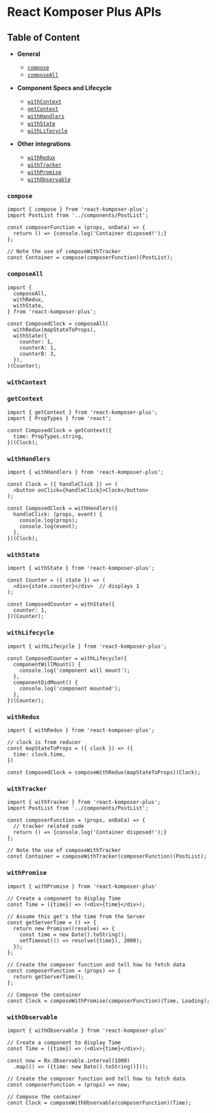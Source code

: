 # React Komposer Plus APIs

## Table of Content

* **General**
  * [`compose`](#compose)
  * [`composeAll`](#composeAll)

* **Component Specs and Lifecycle**
  * [`withContext`](#withContext)
  * [`getContext`](#getContext)
  * [`withHandlers`](#withHandlers)
  * [`withState`](#withState)
  * [`withLifecycle`](withLifecycle)

* **Other integrations**
  * [`withRedux`](#withRedux)
  * [`withTracker`](#withTracker)
  * [`withPromise`](#withPromise)
  * [`withObservable`](#withObservable)

### `compose`

```
import { compose } from 'react-komposer-plus';
import PostList from '../components/PostList';

const composerFunction = (props, onData) => {
  return () => {console.log('Container disposed!');}
};

// Note the use of composeWithTracker
const Container = compose(composerFunction)(PostList);
```

### `composeAll`

```
import {
  composeAll,
  withRedux,
  withState,
} from 'react-komposer-plus';

const ComposedClock = composeAll(
  withRedux(mapStateToProps),
  withState({
    counter: 1,
    counterA: 1,
    counterB: 3,
  }),
)(Counter);
```

### `withContext`

### `getContext`

```
import { getContext } from 'react-komposer-plus';
import { PropTypes } from 'react';

const ComposedClock = getContext({
  time: PropTypes.string,
})(Clock);
```

### `withHandlers`

```
import { withHandlers } from 'react-komposer-plus';

const Clock = ({ handleClick }) => (
  <button onClick={handleClick}>Clock</button>
);

const ComposedClock = withHandlers({
  handleClick: (props, event) {
    console.log(props);
    console.log(event);
  },
})(Clock);
```

### `withState`

```
import { withState } from 'react-komposer-plus';

const Counter = ({ state }) => (
  <div>{state.counter}</div>  // displays 1
);

const ComposedCounter = withState({
  counter: 1,
})(Counter);
```

### `withLifecycle`

```
import { withLifecycle } from 'react-komposer-plus';

const ComposedCounter = withLifecycle({
  componentWillMount() {
    console.log('component will mount');
  },
  componentDidMount() {
    console.log('component mounted');
  },
})(Counter);
```

### `withRedux`

```
import { withRedux } from 'react-komposer-plus';

// clock is from reducer
const mapStateToProps = ({ clock }) => ({
  time: clock.time,
})

const ComposedClock = composeWithRedux(mapStateToProps)(Clock);
```

### `withTracker`

```
import { withTracker } from 'react-komposer-plus';
import PostList from '../components/PostList';

const composerFunction = (props, onData) => {
  // tracker related code
  return () => {console.log('Container disposed!');}
};

// Note the use of composeWithTracker
const Container = composeWithTracker(composerFunction)(PostList);
```

### `withPromise`

```
import { withPromise } from 'react-komposer-plus'

// Create a component to display Time
const Time = ({time}) => (<div>{time}</div>);

// Assume this get's the time from the Server
const getServerTime = () => {
  return new Promise((resolve) => {
    const time = new Date().toString();
    setTimeout(() => resolve({time}), 2000);
  });
};

// Create the composer function and tell how to fetch data
const composerFunction = (props) => {
  return getServerTime();
};

// Compose the container
const Clock = composeWithPromise(composerFunction)(Time, Loading);
```

### `withObservable`

```
import { withObservable } from 'react-komposer-plus'

// Create a component to display Time
const Time = ({time}) => (<div>{time}</div>);

const now = Rx.Observable.interval(1000)
  .map(() => ({time: new Date().toString()}));

// Create the composer function and tell how to fetch data
const composerFunction = (props) => now;

// Compose the container
const Clock = composeWithObservable(composerFunction)(Time);
```
